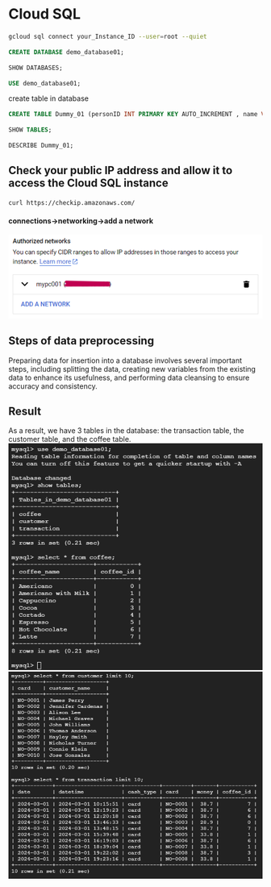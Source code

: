 # Cloud SQL
```bash
gcloud sql connect your_Instance_ID --user=root --quiet
```

```sql
CREATE DATABASE demo_database01;
```

```sql
SHOW DATABASES;
```

```sql
USE demo_database01;
```

create table in database
```sql
CREATE TABLE Dummy_01 (personID INT PRIMARY KEY AUTO_INCREMENT , name VARCHAR(50) , day DATE , value FLOAT);
```

```sql
SHOW TABLES;
```

```sql
DESCRIBE Dummy_01;
```

## Check your public IP address and allow it to access the Cloud SQL instance
```bash
curl https://checkip.amazonaws.com/
```
#### connections->networking->add a network
![](./pics/authorized_networks.png) <br>

## Steps of data preprocessing
Preparing data for insertion into a database involves several important steps, including splitting the data, creating new variables from the existing data to enhance its usefulness, and performing data cleansing to ensure accuracy and consistency.
## Result 
As a result, we have 3 tables in the database: the transaction table, the customer table, and the coffee table. <br>
![](./pics/query001.png) <br>
![](./pics/query002.png) <br>

